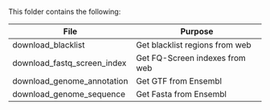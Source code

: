 This folder contains the following:

| File                        | Purpose                        |
| --------------------------- | ------------------------------ |
| download_blacklist          | Get blacklist regions from web |
| download_fastq_screen_index | Get FQ-Screen indexes from web |
| download_genome_annotation  | Get GTF from Ensembl           |
| download_genome_sequence    | Get Fasta from Ensembl         |